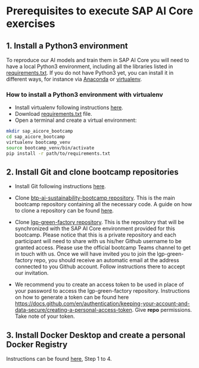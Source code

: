 # Prerequisites to execute SAP AI Core exercises

## 1. Install a Python3 environment

To reproduce our AI models and train them in SAP AI Core you will need to have a local Python3 environment, including all the libraries listed in [requirements.txt](requirements.txt). If you do not have Python3 yet, you can install it in different ways, for instance via [Anaconda](https://www.anaconda.com/) or [virtualenv](https://pypi.org/project/virtualenv/).

### How to install a Python3 environment with virtualenv
*	Install virtualenv following instructions [here](https://virtualenv.pypa.io/en/latest/installation.html).
* Download [requirements.txt](requirements.txt) file.
* Open a terminal and create a virtual environment:

```sh
mkdir sap_aicore_bootcamp
cd sap_aicore_bootcamp
virtualenv bootcamp_venv
source bootcamp_venv/bin/activate
pip install -r path/to/requirements.txt
```

##  2. Install Git and clone bootcamp repositories
*	Install Git following instructions [here](https://github.com/git-guides/install-git).
*	Clone [btp-ai-sustainability-bootcamp repository](https://github.com/SAP-samples/btp-ai-sustainability-bootcamp). This is the main bootcamp repository containing all the necessary code.  A guide on how to clone a repository can be found [here]( https://docs.github.com/en/repositories/creating-and-managing-repositories/cloning-a-repository).

*	Clone [lgp-green-factory repository](https://github.com/sap-btp-ai-sustainability-bootcamp). This is the repository that will be synchronized with the SAP AI Core environment provided for this bootcamp. Please notice that this is a private repository and each participant will need to share with us his/her Github username to be granted access. Please use the official bootcamp Teams channel to get in touch with us. Once we will have invited you to join the lgp-green-factory repo, you should receive an automatic email at the address connected to you Github account. Follow instructions there to accept our invitation. 

* We recommend you to create an access token to be used in place of your password to access the lgp-green-factory repository. Instructions on how to generate a token can be found here https://docs.github.com/en/authentication/keeping-your-account-and-data-secure/creating-a-personal-access-token. Give **repo** permissions. Take note of your token.


## 3. Install Docker Desktop and create a personal Docker Registry 
Instructions can be found [here](https://docs.docker.com/docker-hub/), Step 1 to 4.
